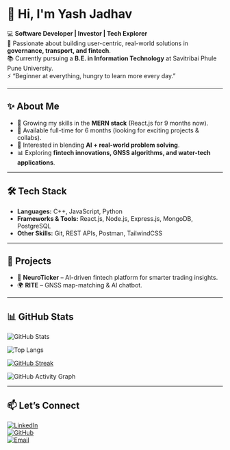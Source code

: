 # 👋 Hi, I'm Yash Jadhav  

💻 **Software Developer | Investor | Tech Explorer**  
🚀 Passionate about building user-centric, real-world solutions in **governance, transport, and fintech**.  
📚 Currently pursuing a **B.E. in Information Technology** at Savitribai Phule Pune University.  
⚡ “Beginner at everything, hungry to learn more every day.”  

---

## ✨ About Me  
- 🌱 Growing my skills in the **MERN stack** (React.js for 9 months now).  
- 🔭 Available full-time for 6 months (looking for exciting projects & collabs).  
- 🎯 Interested in blending **AI + real-world problem solving**.  
- 📊 Exploring **fintech innovations, GNSS algorithms, and water-tech applications**.  

---

## 🛠️ Tech Stack  
- **Languages:** C++, JavaScript, Python  
- **Frameworks & Tools:** React.js, Node.js, Express.js, MongoDB, PostgreSQL  
- **Other Skills:** Git, REST APIs, Postman, TailwindCSS  

---

## 🚀 Projects  
- 🧠 **NeuroTicker** – AI-driven fintech platform for smarter trading insights.  
- 🌍 **RITE** – GNSS map-matching & AI chatbot.  
  

---
## 📊 GitHub Stats  
![GitHub Stats](https://github-readme-stats.vercel.app/api?username=yashjadhav1595-projects&show_icons=true&theme=tokyonight)  

![Top Langs](https://github-readme-stats.vercel.app/api/top-langs/?username=yashjadhav1595-projects&layout=compact&theme=tokyonight)  

[![GitHub Streak](https://github-readme-streak-stats.herokuapp.com?user=yashjadhav1595-projects&theme=dark)](https://git.io/streak-stats)

![GitHub Activity Graph](https://github-readme-activity-graph.vercel.app/graph?username=yashjadhav1595-projects&theme=tokyo-night&hide_border=true)  

---

## 📫 Let’s Connect  
[![LinkedIn](https://img.shields.io/badge/LinkedIn-Connect-blue?logo=linkedin)](https://linkedin.com/in/yashjadhav1595-connect)  
[![GitHub](https://img.shields.io/badge/GitHub-Follow-black?logo=github)](https://github.com/yashjadhav1595-projects)  
[![Email](https://img.shields.io/badge/Email-Say%20Hi-red?logo=gmail)](mailto:yashjadhav.career@gmail.com)  

